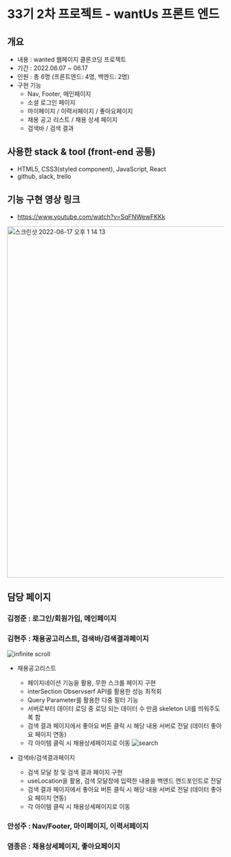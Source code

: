 # 33기 2차 프로젝트 - wantUs 프론트 엔드



## 개요 

- 내용 : wanted 웹페이지 클론코딩 프로젝트
- 기간 : 2022.06.07 ~ 06.17
- 인원 : 총 6명 (프론트엔드: 4명, 백엔드: 2명)
- 구현 기능
  - Nav, Footer, 메인페이지
  - 소셜 로그인 페이지
  - 마이페이지 / 이력서페이지 / 좋아요페이지
  - 채용 공고 리스트 / 채용 상세 페이지
  - 검색바 / 검색 결과

## 사용한 stack & tool (front-end 공통)
- HTML5, CSS3(styled component), JavaScript, React
- github, slack, trello

## 기능 구현 영상 링크
- https://www.youtube.com/watch?v=SqFNWewFKKk

<img width="817" alt="스크린샷 2022-06-17 오후 1 14 13" src="https://user-images.githubusercontent.com/101119985/174223646-c11b401e-57c9-4a93-afe6-114b1a59674f.png">

## 담당 페이지 

### 김정준 : 로그인/회원가입, 메인페이지

### 김현주 : 채용공고리스트, 검색바/검색결과페이지


![infinite scroll](https://user-images.githubusercontent.com/101119985/174231973-78152b27-9222-4f5f-89b0-f6d7a3bf8e13.gif)

- 채용공고리스트
  - 페이지네이션 기능을 활용, 무한 스크롤 페이지 구현
  - interSection Observserf API를 활용한 성능 최적회
  - Query Parameter를 활용한 다중 필터 기능
  - 서버로부터 데이터 로딩 중 로딩 되는 데이터 수 만큼 skeleton UI를 띄워주도록 함
  - 검색 결과 페이지에서 좋아요 버튼 클릭 시 해당 내용 서버로 전달 (데이터 좋아요 페이지 연동)
  - 각 아이템 클릭 시 채용상세페이지로 이동 
![search](https://user-images.githubusercontent.com/101119985/174230995-46e5ddf6-25a6-420d-9932-f1d881c75244.gif)

- 검색바/검색결과페이지
  - 검색 모달 창 및 검색 결과 페이지 구현
  - useLocation을 활용, 검색 모달창에 입력한 내용을 백엔드 엔드포인트로 전달
  - 검색 결과 페이지에서 좋아요 버튼 클릭 시 해당 내용 서버로 전달 (데이터 좋아요 페이지 연동)
  - 각 아이템 클릭 시 채용상세페이지로 이동 

### 안성주 : Nav/Footer, 마이페이지, 이력서페이지

### 염종은 : 채용상세페이지, 좋아요페이지

